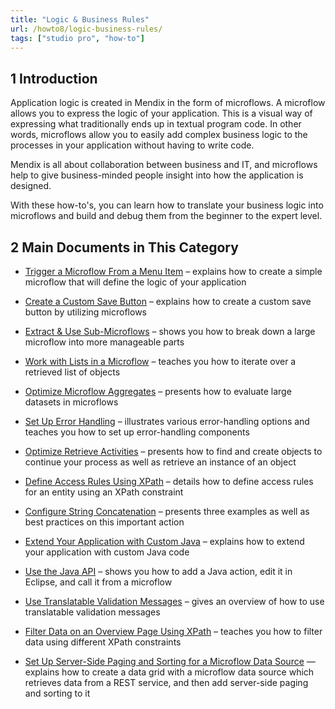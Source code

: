 ```yaml
---
title: "Logic & Business Rules"
url: /howto8/logic-business-rules/
tags: ["studio pro", "how-to"]
---
```


## 1 Introduction 

Application logic is created in Mendix in the form of microflows. A microflow allows you to express the logic of your application. This is a visual way of expressing what traditionally ends up in textual program code. In other words, microflows allow you to easily add complex business logic to the processes in your application without having to write code.

Mendix is all about collaboration between business and IT, and microflows help to give business-minded people insight into how the application is designed.

With these how-to's, you can learn how to translate your business logic into microflows and build and debug them from the beginner to the expert level.

## 2 Main Documents in This Category

* [Trigger a Microflow From a Menu Item](trigger-microflow-from-menu-item) – explains how to create a simple microflow that will define the logic of your application

* [Create a Custom Save Button](create-a-custom-save-button) – explains how to create a custom save button by utilizing microflows

* [Extract & Use Sub-Microflows](extract-and-use-sub-microflows) – shows you how to break down a large microflow into more manageable parts

* [Work with Lists in a Microflow](working-with-lists-in-a-microflow) – teaches you how to iterate over a retrieved list of objects

* [Optimize Microflow Aggregates](optimizing-microflow-aggregates) – presents how to evaluate large datasets in microflows

* [Set Up Error Handling](set-up-error-handling) – illustrates various error-handling options and teaches you how to set up error-handling components

* [Optimize Retrieve Activities](optimizing-retrieve-activities) – presents how to find and create objects to continue your process as well as retrieve an instance of an object

* [Define Access Rules Using XPath](define-access-rules-using-xpath) – details how to define access rules for an entity using an XPath constraint

* [Configure String Concatenation](string-concatenation) – presents three examples as well as best practices on this important action

* [Extend Your Application with Custom Java](extending-your-application-with-custom-java) – explains how to extend your application with custom Java code

* [Use the Java API](java-api-tutorial) – shows you how to add a Java action, edit it in Eclipse, and call it from a microflow

* [Use Translatable Validation Messages](translatable-validation-messages) – gives an overview of how to use translatable validation messages

* [Filter Data on an Overview Page Using XPath](filtering-data-on-an-overview-page) – teaches you how to filter data using different XPath constraints

* [Set Up Server-Side Paging and Sorting for a Microflow Data Source](server-side-paging) — explains how to create a data grid with a microflow data source which retrieves data from a REST service, and then add server-side paging and sorting to it